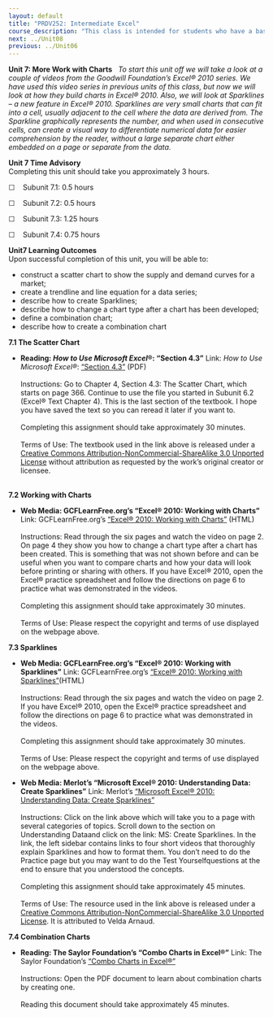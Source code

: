 ```yaml
---
layout: default
title: "PRDV252: Intermediate Excel"
course_description: "This class is intended for students who have a basic understanding of spreadsheets and are now ready to delve deeper into formatting, formulas and functions, multi-page spreadsheets, charting data, creating tables that have database features, and be introduced to pivot tables."
next: ../Unit08
previous: ../Unit06
---
```

**Unit 7: More Work with Charts** <span id="7"></span> 
*To start this unit off we will take a look at a couple of videos from
the Goodwill Foundation’s Excel® 2010 series. We have used this video
series in previous units of this class, but now we will look at how they
build charts in Excel® 2010. Also, we will look at Sparklines – a new
feature in Excel® 2010. Sparklines are very small charts that can fit
into a cell, usually adjacent to the cell where the data are derived
from. The Sparkline graphically represents the number, and when used in
consecutive cells, can create a visual way to differentiate numerical
data for easier comprehension by the reader, without a large separate
chart either embedded on a page or separate from the data.*

**Unit 7 Time Advisory**  
Completing this unit should take you approximately 3 hours.  
  
 ☐    Subunit 7.1: 0.5 hours  
  
 ☐    Subunit 7.2: 0.5 hours  
  
 ☐    Subunit 7.3: 1.25 hours  
  
 ☐    Subunit 7.4: 0.75 hours

**Unit7 Learning Outcomes**  
Upon successful completion of this unit, you will be able to:
-   construct a scatter chart to show the supply and demand curves for a
    market;
-   create a trendline and line equation for a data series;
-   describe how to create Sparklines;
-   describe how to change a chart type after a chart has been
    developed;
-   define a combination chart;
-   describe how to create a combination chart

**7.1 The Scatter Chart** <span id="7.1"></span> 
-   **Reading: *How to Use Microsoft Excel*®: “Section 4.3”**
    Link: *How to Use Microsoft Excel®*:
    [“](https://resources.saylor.org/archived/textbooks/How%20to%20Use%20Microsoft%20Excel.pdf)[Section
    4.3](https://resources.saylor.org/archived/textbooks/How%20to%20Use%20Microsoft%20Excel.pdf)[”](https://resources.saylor.org/archived/textbooks/How%20to%20Use%20Microsoft%20Excel.pdf)
    (PDF)  
        
     Instructions: Go to Chapter 4, Section 4.3: The Scatter Chart,
    which starts on page 366. Continue to use the file you started in
    Subunit 6.2 (Excel® Text Chapter 4). This is the last section of the
    textbook. I hope you have saved the text so you can reread it later
    if you want to.  
        
     Completing this assignment should take approximately 30 minutes.  
        
     Terms of Use: The textbook used in the link above is released under
    a [Creative Commons Attribution-NonCommercial-ShareAlike 3.0
    Unported
    License](http://creativecommons.org/licenses/by-nc-sa/3.0/) without
    attribution as requested by the work’s original creator or
    licensee.  
      

**7.2 Working with Charts** <span id="7.2"></span> 
-   **Web Media: GCFLearnFree.org’s “Excel® 2010: Working with Charts”**
    Link: GCFLearnFree.org’s
    [“](http://www.gcflearnfree.org/excel2010/17)[Excel® 2010: Working
    with
    Charts](http://www.gcflearnfree.org/excel2010/17)[”](http://www.gcflearnfree.org/excel2010/17)
    (HTML)  
        
     Instructions: Read through the six pages and watch the video on
    page 2. On page 4 they show you how to change a chart type after a
    chart has been created. This is something that was not shown before
    and can be useful when you want to compare charts and how your data
    will look before printing or sharing with others. If you have Excel®
    2010, open the Excel® practice spreadsheet and follow the directions
    on page 6 to practice what was demonstrated in the videos.  
        
     Completing this assignment should take approximately 30 minutes.  
        
     Terms of Use: Please respect the copyright and terms of use
    displayed on the webpage above.

**7.3 Sparklines** <span id="7.3"></span> 
-   **Web Media: GCFLearnFree.org’s “Excel® 2010: Working with
    Sparklines”**
    Link: GCFLearnFree.org’s
    [“](http://www.gcflearnfree.org/excel2010/18)[Excel® 2010: Working
    with
    Sparklines](http://www.gcflearnfree.org/excel2010/18)[”](http://www.gcflearnfree.org/excel2010/18)(HTML)  
        
     Instructions: Read through the six pages and watch the video on
    page 2. If you have Excel® 2010, open the Excel® practice
    spreadsheet and follow the directions on page 6 to practice what was
    demonstrated in the videos.  
        
     Completing this assignment should take approximately 30 minutes.  
        
     Terms of Use: Please respect the copyright and terms of use
    displayed on the webpage above.

-   **Web Media: Merlot’s “Microsoft Excel® 2010: Understanding Data:
    Create Sparklines”**
    Link: Merlot’s
    [“](http://contentbuilder.merlot.org/toolkit/html/snapshot.php?id=52805451725428)[Microsoft
    Excel® 2010: Understanding Data: Create
    Sparklines](http://contentbuilder.merlot.org/toolkit/html/snapshot.php?id=52805451725428)[”](http://contentbuilder.merlot.org/toolkit/html/snapshot.php?id=52805451725428)  
        
     Instructions: Click on the link above which will take you to a page
    with several categories of topics. Scroll down to the section on
    Understanding Dataand click on the link: MS: Create Sparklines. In
    the link, the left sidebar contains links to four short videos that
    thoroughly explain Sparklines and how to format them. You don’t need
    to do the Practice page but you may want to do the Test
    Yourselfquestions at the end to ensure that you understood the
    concepts.  
        
     Completing this assignment should take approximately 45 minutes.  
        
     Terms of Use: The resource used in the link above is released under
    a [Creative Commons Attribution-NonCommercial-ShareAlike 3.0
    Unported
    License](http://creativecommons.org/licenses/by-nc-sa/3.0/). It is
    attributed to Velda Arnaud.

**7.4 Combination Charts** <span id="7.4"></span> 
-   **Reading: The Saylor Foundation’s “Combo Charts in Excel®”**
    Link: The Saylor Foundation’s [“Combo Charts in
    Excel®”](https://resources.saylor.org/archived/wp-content/uploads/2013/10/combination-chart_PRDV252.pdf)  
        
     Instructions: Open the PDF document to learn about combination
    charts by creating one.  
        
     Reading this document should take approximately 45 minutes.


